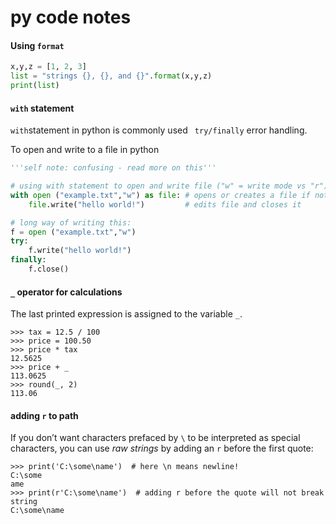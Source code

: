 # py code notes

#### Using ```format```

```python
x,y,z = [1, 2, 3]
list = "strings {}, {}, and {}".format(x,y,z)
print(list) 
```

#### ```with``` statement

```with```statement in python is commonly used ``` try/finally``` error handling. 

To open and write to a file in python

```python
'''self note: confusing - read more on this'''

# using with statement to open and write file ("w" = write mode vs "r")
with open ("example.txt","w") as file: # opens or creates a file if not already there
    file.write("hello world!") 		   # edits file and closes it

# long way of writing this:
f = open ("example.txt","w")
try:
    f.write("hello world!")
finally:
    f.close()
```

#### ```_``` operator for calculations

The last printed expression is assigned to the variable `_`. 

```
>>> tax = 12.5 / 100
>>> price = 100.50
>>> price * tax
12.5625
>>> price + _
113.0625
>>> round(_, 2)
113.06
```

#### adding ```r``` to path

If you don’t want characters prefaced by `\` to be interpreted as special characters, you can use *raw strings* by adding an `r` before the first quote:

```
>>> print('C:\some\name')  # here \n means newline!
C:\some
ame
>>> print(r'C:\some\name')  # adding r before the quote will not break string
C:\some\name
```
